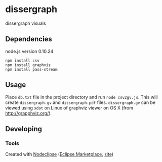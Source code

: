 # dissergraph

dissergraph visuals

## Dependencies

node.js version 0.10.24

```
npm install csv
npm install graphviz
npm install pass-stream

```

## Usage

Place ```db.txt``` file in the project directory and run ```node csv2gv.js```.  This will create ```dissergraph.gv``` and ```dissergraph.pdf``` files.  ```dissergraph.gv``` can be viewed using ```xdot``` on Linux of graphviz viewer on OS X (from http://grapphviz.org/).

## Developing



### Tools

Created with [Nodeclipse](https://github.com/Nodeclipse/nodeclipse-1)
 ([Eclipse Marketplace](http://marketplace.eclipse.org/content/nodeclipse), [site](http://www.nodeclipse.org))   

